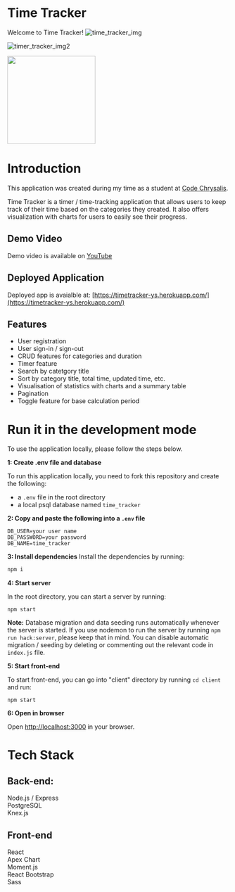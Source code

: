 # Time Tracker

Welcome to Time Tracker!
![time_tracker_img](https://user-images.githubusercontent.com/72680138/179129719-3f709c9c-54da-49c3-8470-5ae348de4d86.png)

![timer_tracker_img2](https://user-images.githubusercontent.com/72680138/179129978-b96f32ec-4054-43e1-8d79-21c93d3da4c1.png)

<img src="https://user-images.githubusercontent.com/72680138/179130230-0317829b-e2f6-4f6a-8de7-4f582da752cc.png" width="200">

# Introduction

This application was created during my time as a student at [Code Chrysalis](https://www.codechrysalis.io/ "Code Chrysalis Website").

Time Tracker is a timer / time-tracking application that allows users to keep track of their time based on the categories they created. It also offers visualization with charts for users to easily see their progress.

## Demo Video

Demo video is available on [YouTube](https://www.youtube.com/watch?v=72FbO49y2eQ)

## Deployed Application

Deployed app is avaialble at: [https://timetracker-ys.herokuapp.com/](https://timetracker-ys.herokuapp.com/)

## Features

- User registration
- User sign-in / sign-out
- CRUD features for categories and duration
- Timer feature
- Search by catetgory title
- Sort by category title, total time, updated time, etc.
- Visualisation of statistics with charts and a summary table
- Pagination
- Toggle feature for base calculation period

# Run it in the development mode

To use the application locally, please follow the steps below.

**1: Create .env file and database**

To run this application locally, you need to fork this repository and create the following:

- a `.env` file in the root directory
- a local psql database named `time_tracker`

**2: Copy and paste the following into a `.env` file**

```
DB_USER=your user name
DB_PASSWORD=your password
DB_NAME=time_tracker
```

**3: Install dependencies**
Install the dependencies by running:

```jsx
npm i
```

**4: Start server**

In the root directory, you can start a server by running:

`npm start`

**Note:** Database migration and data seeding runs automatically whenever the server is started. If you use nodemon to run the server by running `npm run hack:server`, please keep that in mind.
You can disable automatic migration / seeding by deleting or commenting out the relevant code in `index.js` file.

**5: Start front-end**

To start front-end, you can go into "client" directory by running `cd client` and run:

`npm start`

**6: Open in browser**

Open [http://localhost:3000](http://localhost:3000) in your browser.

# Tech Stack

## Back-end:

Node.js / Express\
PostgreSQL\
Knex.js

## Front-end

React\
Apex Chart\
Moment.js\
React Bootstrap\
Sass
